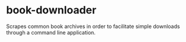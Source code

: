 # book-downloader
Scrapes common book archives in order to facilitate simple downloads through a command line application.

